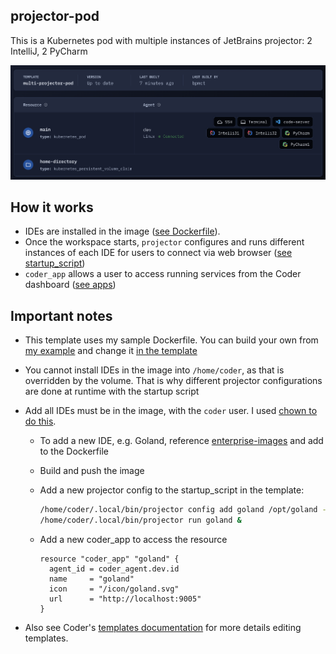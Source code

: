 ## projector-pod

This is a Kubernetes pod with multiple instances of JetBrains projector: 2 IntelliJ, 2 PyCharm

![projector-pod](screenshot.png)

## How it works

- IDEs are installed in the image ([see Dockerfile](https://github.com/bpmct/coder-templates/blob/2dd8628e23a6597f68c45f904d08e60895ddc063/multi-projector-pod/Dockerfile#L63-L71)).
- Once the workspace starts, `projector` configures and runs different instances of each IDE for users to connect via web browser ([see startup_script](https://github.com/bpmct/coder-templates/blob/2dd8628e23a6597f68c45f904d08e60895ddc063/multi-projector-pod/main.tf#L57-L75))
- `coder_app` allows a user to access running services from the Coder dashboard ([see apps](https://github.com/bpmct/coder-templates/blob/2dd8628e23a6597f68c45f904d08e60895ddc063/multi-projector-pod/main.tf#L81-L115))

## Important notes

- This template uses my sample Dockerfile. You can build your own from [my example](https://github.com/bpmct/coder-templates/blob/2dd8628e23a6597f68c45f904d08e60895ddc063/multi-projector-pod/Dockerfile#L63-L71) and change it [in the template](https://github.com/bpmct/coder-templates/blob/2dd8628e23a6597f68c45f904d08e60895ddc063/multi-projector-pod/main.tf#L147)

- You cannot install IDEs in the image into `/home/coder`, as that is overridden by the volume. That is why different projector configurations are done at runtime with the startup script

- Add all IDEs must be in the image, with the `coder` user. I used [chown to do this](https://github.com/bpmct/coder-templates/blob/main/multi-projector-pod/Dockerfile#L71).

  - To add a new IDE, e.g. Goland, reference [enterprise-images](https://github.com/coder/enterprise-images/blob/91bf78a9dc6bb18a205f475a141987de4f1eae9e/images/goland/Dockerfile.ubuntu#L15-L17) and add to the Dockerfile

  - Build and push the image

  - Add a new projector config to the startup_script in the template:

    ```sh
    /home/coder/.local/bin/projector config add goland /opt/goland --force --use-separate-config --port 9005 --hostname localhost
    /home/coder/.local/bin/projector run goland &
    ```

  - Add a new coder_app to access the resource

    ```hcl
    resource "coder_app" "goland" {
      agent_id = coder_agent.dev.id
      name     = "goland"
      icon     = "/icon/goland.svg"
      url      = "http://localhost:9005"
    }
    ```

- Also see Coder's [templates documentation](https://coder.com/docs/coder-oss/latest/templates) for more details editing templates.
